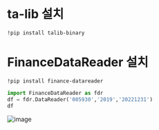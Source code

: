 # ta-lib 설치
```
!pip install talib-binary
```

# FinanceDataReader 설치
```
!pip install finance-datareader

```

```python
import FinanceDataReader as fdr
df = fdr.DataReader('005930','2019','20221231')
df

```
![image](https://user-images.githubusercontent.com/102650331/189536178-51314bcd-b66d-4d6e-b42f-300ebfdcff1d.png)

